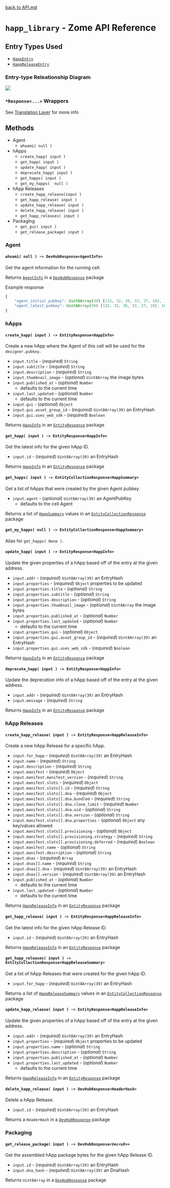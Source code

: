 [back to API.md](../API.md)


# `happ_library` - Zome API Reference

## Entry Types Used

- [`HappEntry`](../Entry_Types.md#happ-happentry)
- [`HappReleaseEntry`](../Entry_Types.md#happ-release-happreleaseentry)


### Entry-type Releationship Diagram
![](https://drive.google.com/a/webheroes.ca/thumbnail?id=1amiyBBUt2JAPz1PhknOv3wFg6v-tKx5I&sz=w1000)


### `*Response<...>` Wrappers
See [Translation Layer](../API.md#translation-layer) for more info



## Methods

- Agent
  - `whoami( null )`
- hApps
  - `create_happ( input )`
  - `get_happ( input )`
  - `update_happ( input )`
  - `deprecate_happ( input )`
  - `get_happs( input )`
  - `get_my_happs(  null )`
- hApp Releases
  - `create_happ_release(input )`
  - `get_happ_release( input )`
  - `update_happ_release( input )`
  - `delete_happ_release( input )`
  - `get_happ_releases( input )`
- Packaging
  - `get_gui( input )`
  - `get_release_package( input )`


### Agent

#### `whoami( null ) -> DevHubResponse<AgentInfo>`
Get the agent information for the running cell.

Returns [`AgentInfo`](https://docs.rs/hdk/0.0.*/hdk/prelude/struct.AgentInfo.html) in a
[`DevHubResponse`](../API.md#translation-layer) package

Example response
```javascript
{
    "agent_initial_pubkey": Uint8Array(39) [132, 32, 36, 33, 27, 192, 10, 137, ...],
    "agent_latest_pubkey": Uint8Array(39) [132, 32, 36, 33, 27, 192, 10, 137, ...]
}
```


### hApps

#### `create_happ( input ) -> EntityResponse<HappInfo>`
Create a new hApp where the Agent of this cell will be used for the `designer.pubkey`.

- `input.title` - (*required*) `String`
- `input.subtitle` - (*required*) `String`
- `input.description` - (*required*) `String`
- `input.thumbnail_image` - (*optional*) `Uint8Array` the image bytes
- `input.published_at` - (*optional*) `Number`
  - defaults to the current time
- `input.last_updated` - (*optional*) `Number`
  - defaults to the current time
- `input.gui` - (*optional*) `Object`
- `input.gui.asset_group_id` - (*required*) `Uint8Array(39)` an EntryHash
- `input.gui.uses_web_sdk` - (*required*) `Boolean`

Returns [`HappInfo`](../Entity_Models.md#happ-info-happinfo) in an
[`EntityResponse`](../API.md#translation-layer) package


#### `get_happ( input ) -> EntityResponse<HappInfo>`
Get the latest info for the given hApp ID.

- `input.id` - (*required*) `Uint8Array(39)` an EntryHash

Returns [`HappInfo`](../Entity_Models.md#happ-info-happinfo) in an
[`EntityResponse`](../API.md#translation-layer) package


#### `get_happs( input ) -> EntityCollectionResponse<HappSummary>`
Get a list of hApps that were created by the given Agent pubkey.

- `input.agent` - (*optional*) `Uint8Array(39)` an AgentPubKey
  - defaults to the cell Agent

Returns a list of [`HappSummary`](../Entity_Models.md#happ-summary-happsummary) values in an
[`EntityCollectionResponse`](../API.md#translation-layer) package


#### `get_my_happs( null ) -> EntityCollectionResponse<HappSummary>`
Alias for `get_happs( None )`.


#### `update_happ( input ) -> EntityResponse<HappInfo>`
Update the given properties of a hApp based off of the entry at the given address.

- `input.addr` - (*required*) `Uint8Array(39)` an EntryHash
- `input.properties` - (*required*) `Object` properties to be updated
- `input.properties.title` - (*optional*) `String`
- `input.properties.subtitle` - (*optional*) `String`
- `input.properties.description` - (*optional*) `String`
- `input.properties.thumbnail_image` - (*optional*) `Uint8Array` the image bytes
- `input.properties.published_at` - (*optional*) `Number`
- `input.properties.last_updated` - (*optional*) `Number`
  - defaults to the current time
- `input.properties.gui` - (*optional*) `Object`
- `input.properties.gui.asset_group_id` - (*required*) `Uint8Array(39)` an EntryHash
- `input.properties.gui.uses_web_sdk` - (*required*) `Boolean`

Returns [`HappInfo`](../Entity_Models.md#happ-info-happinfo) in an
[`EntityResponse`](../API.md#translation-layer) package


#### `deprecate_happ( input ) -> EntityResponse<HappInfo>`
Update the deprecation info of a hApp based off of the entry at the given address.

- `input.addr` - (*required*) `Uint8Array(39)` an EntryHash
- `input.message` - (*required*) `String`

Returns [`HappInfo`](../Entity_Models.md#happ-info-happinfo) in an
[`EntityResponse`](../API.md#translation-layer) package



### hApp Releases

#### `create_happ_release( input ) -> EntityResponse<HappReleaseInfo>`
Create a new hApp Release for a specific hApp.

- `input.for_happ` - (*required*) `Uint8Array(39)` an EntryHash
- `input.name` - (*required*) `String`
- `input.description` - (*required*) `String`
- `input.manifest` - (*required*) `Object`
- `input.manifest.manifest_version` - (*required*) `String`
- `input.manifest.slots` - (*required*) `Object`
- `input.manifest.slots[].id` - (*required*) `String`
- `input.manifest.slots[].dna` - (*required*) `Object`
- `input.manifest.slots[].dna.bundled` - (*required*) `String`
- `input.manifest.slots[].dna.clone_limit` - (*required*) `Number`
- `input.manifest.slots[].dna.uid` - (*optional*) `String`
- `input.manifest.slots[].dna.version` - (*optional*) `String`
- `input.manifest.slots[].dna.properties` - (*optional*) `Object` any key/values allowed
- `input.manifest.slots[].provisioning` - (*optional*) `Object`
- `input.manifest.slots[].provisioning.strategy` - (*required*) `String`
- `input.manifest.slots[].provisioning.deferred` - (*required*) `Boolean`
- `input.manifest.name` - (*optional*) `String`
- `input.manifest.description` - (*optional*) `String`
- `input.dnas` - (*required*) `Array`
- `input.dnas[].name` - (*required*) `String`
- `input.dnas[].dna` - (*required*) `Uint8Array(39)` an EntryHash
- `input.dnas[].version` - (*required*) `Uint8Array(39)` an EntryHash
- `input.published_at` - (*optional*) `Number`
  - defaults to the current time
- `input.last_updated` - (*optional*) `Number`
  - defaults to the current time

Returns [`HappReleaseInfo`](../Entity_Models.md#happ-release-info-happreleaseinfo) in an
[`EntityResponse`](../API.md#translation-layer) package


#### `get_happ_release( input ) -> EntityResponse<HappReleaseInfo>`
Get the latest info for the given hApp Release ID.

- `input.id` - (*required*) `Uint8Array(39)` an EntryHash

Returns [`HappReleaseInfo`](../Entity_Models.md#happ-release-info-happreleaseinfo) in an
[`EntityResponse`](../API.md#translation-layer) package


#### `get_happ_releases( input ) -> EntityCollectionResponse<HappReleaseSummary>`
Get a list of hApp Releases that were created for the given hApp ID.

- `input.for_happ` - (*required*) `Uint8Array(39)` an EntryHash

Returns a list of
[`HappReleaseSummary`](../Entity_Models.md#happ-release-summary-happreleasesummary) values in an
[`EntityCollectionResponse`](../API.md#translation-layer) package


#### `update_happ_release( input ) -> EntityResponse<HappReleaseInfo>`
Update the given properties of a hApp based off of the entry at the given address.

- `input.addr` - (*required*) `Uint8Array(39)` an EntryHash
- `input.properties` - (*required*) `Object` properties to be updated
- `input.properties.name` - (*optional*) `String`
- `input.properties.description` - (*optional*) `String`
- `input.properties.published_at` - (*optional*) `Number`
- `input.properties.last_updated` - (*optional*) `Number`
  - defaults to the current time

Returns [`HappReleaseInfo`](../Entity_Models.md#happ-release-info-happreleaseinfo) in an
[`EntityResponse`](../API.md#translation-layer) package


#### `delete_happ_release( input ) -> DevHubResponse<HeaderHash>`
Delete a hApp Release.

- `input.id` - (*required*) `Uint8Array(39)` an EntryHash

Returns a `HeaderHash` in a [`DevHubResponse`](../API.md#translation-layer) package



### Packaging

#### `get_release_package( input ) -> DevHubResponse<Vec<u8>>`
Get the assembled hApp package bytes for the given hApp Release ID.

- `input.id` - (*required*) `Uint8Array(39)` an EntryHash
- `input.dna_hash` - (*required*) `Uint8Array(39)` an DnaHash

Returns `Uint8Array` in a [`DevHubResponse`](../API.md#translation-layer) package
